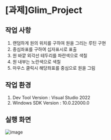 # [과제]Glim_Project

## 작업 사항
1. 랜덤하게 원의 위치를 구하여 원을 그리는 루틴 구현
2. 중심좌표를 구하여 십자표시로 표출
3. 원 바깥 외각선 테두리를 파란색으로 색칠
4. 원 내부는 노란색으로 색칠
5. 마우스 클릭시 해당좌표를 중심으로 원을 그림


## 작업 환경
1. Dev Tool Version : Visual Studio 2022
2. Windows SDK Version : 10.0.22000.0
   
## 실행 화면
![image](https://github.com/jmlee0717/Glim_Project/assets/105495287/2bbc6516-2586-4d56-9390-bdb03e3e64dd)
